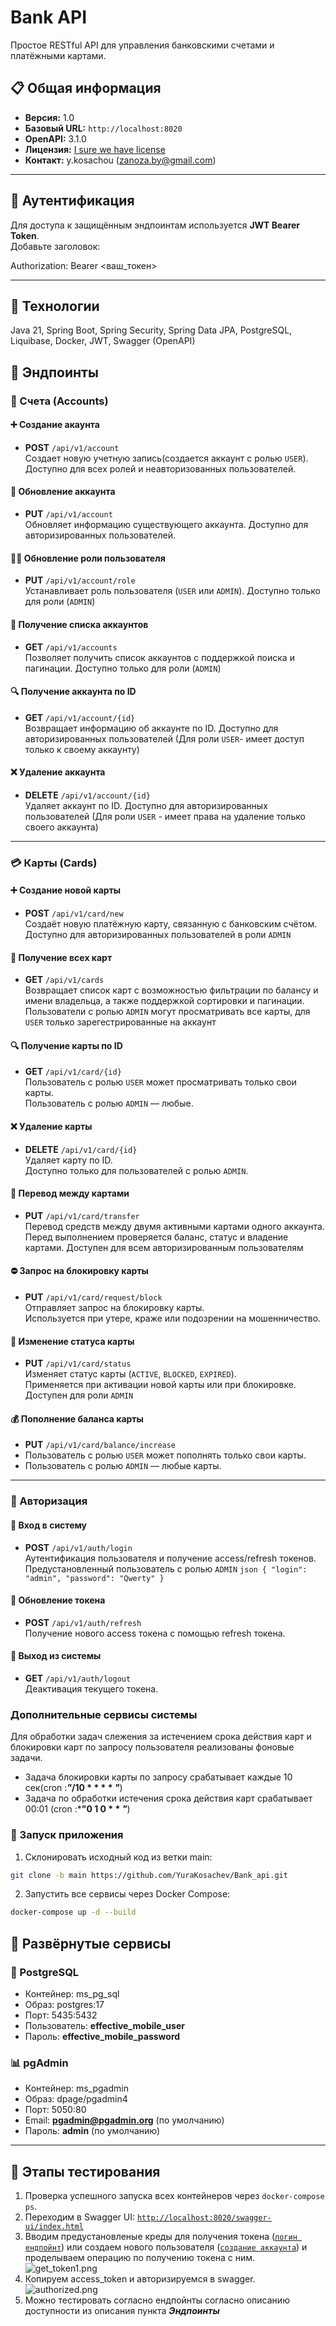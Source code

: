 # Bank API

Простое RESTful API для управления банковскими счетами и платёжными картами.

## 📋 Общая информация

- **Версия:** 1.0
- **Базовый URL:** `http://localhost:8020`
- **OpenAPI:** 3.1.0
- **Лицензия:** [I sure we have license](https://our-license-url.com)
- **Контакт:** y.kosachou (<zanoza.by@gmail.com>)

---

## 🔐 Аутентификация

Для доступа к защищённым эндпоинтам используется **JWT Bearer Token**.  
Добавьте заголовок:

Authorization: Bearer <ваш_токен>


---
## 📂 Технологии
Java 21, Spring Boot, Spring Security, Spring Data JPA, PostgreSQL, Liquibase, Docker, JWT, Swagger (OpenAPI)

## 📂 Эндпоинты

### 🏦 Счета (Accounts)

#### ➕ Создание акаунта
- **POST** `/api/v1/account`  
  Создает новую учетную запись(создается аккаунт с ролью `USER`). Доступно для всех ролей и неавторизованных пользователей.

#### 🔄 Обновление аккаунта
- **PUT** `/api/v1/account`  
  Обновляет информацию существующего аккаунта. Доступно для авторизированных пользователей.

#### 🧑‍⚖️ Обновление роли пользователя
- **PUT** `/api/v1/account/role`  
  Устанавливает роль пользователя (`USER` или `ADMIN`). Доступно только для роли (`ADMIN`)

#### 📃 Получение списка аккаунтов
- **GET** `/api/v1/accounts`  
  Позволяет получить список аккаунтов с поддержкой поиска и пагинации. Доступно только для роли (`ADMIN`)

#### 🔍 Получение аккаунта по ID
- **GET** `/api/v1/account/{id}`  
  Возвращает информацию об аккаунте по ID. Доступно для авторизированных пользователей (Для роли `USER`- имеет доступ только к своему аккаунту)

#### ❌ Удаление аккаунта
- **DELETE** `/api/v1/account/{id}`  
  Удаляет аккаунт по ID. Доступно для авторизированных пользователей (Для роли `USER` - имеет права на удаление только своего аккаунта)

---

### 💳 Карты (Cards)

#### ➕ Создание новой карты
- **POST** `/api/v1/card/new`  
  Создаёт новую платёжную карту, связанную с банковским счётом. Доступно для авторизированных пользователей в роли `ADMIN`

#### 📄 Получение всех карт
- **GET** `/api/v1/cards`  
  Возвращает список карт с возможностью фильтрации по балансу и имени владельца, а также поддержкой сортировки и пагинации.
  Пользователи с ролью `ADMIN` могут просматривать все карты, для `USER` только зарегестрированные на аккаунт

#### 🔍 Получение карты по ID
- **GET** `/api/v1/card/{id}`  
  Пользователь с ролью `USER` может просматривать только свои карты.  
  Пользователь с ролью `ADMIN` — любые.

#### ❌ Удаление карты
- **DELETE** `/api/v1/card/{id}`  
  Удаляет карту по ID.  
  Доступно только для пользователей с ролью `ADMIN`.

#### 🔁 Перевод между картами
- **PUT** `/api/v1/card/transfer`  
  Перевод средств между двумя активными картами одного аккаунта.  
  Перед выполнением проверяется баланс, статус и владение картами. Доступен для всем авторизированным пользователям 

#### ⛔ Запрос на блокировку карты
- **PUT** `/api/v1/card/request/block`  
  Отправляет запрос на блокировку карты.  
  Используется при утере, краже или подозрении на мошенничество.

#### 🔄 Изменение статуса карты
- **PUT** `/api/v1/card/status`  
  Изменяет статус карты (`ACTIVE`, `BLOCKED`, `EXPIRED`).  
  Применяется при активации новой карты или при блокировке. Доступен для роли `ADMIN`

#### 💰 Пополнение баланса карты
- **PUT** `/api/v1/card/balance/increase`
- Пользователь с ролью `USER` может пополнять только свои карты.
- Пользователь с ролью `ADMIN` — любые карты.

---

### 🔐 Авторизация

#### 🔑 Вход в систему
- **POST** `/api/v1/auth/login`  
  Аутентификация пользователя и получение access/refresh токенов.
  Предустановленный пользователь с ролью `ADMIN` ```json { "login": "admin", "password": "Qwerty" } ```

#### 🔄 Обновление токена
- **POST** `/api/v1/auth/refresh`  
  Получение нового access токена с помощью refresh токена.

#### 🚪 Выход из системы
- **GET** `/api/v1/auth/logout`  
  Деактивация текущего токена.

### Дополнительные сервисы системы
Для обработки задач слежения за истечением срока действия карт и блокировки карт по запросу пользователя реализованы фоновые задачи.
- Задача блокировки карты по запросу срабатывает каждые 10 сек(cron :***"*/10 * * * * *"***)
- Задача по обработки истечения срока действия карт срабатывает 00:01 (cron :***"0 1 0 * * *"***)

###  🏁 Запуск приложения

1. Склонировать исходный код из ветки main:

```bash
git clone -b main https://github.com/YuraKosachev/Bank_api.git
```
2. Запустить все сервисы через Docker Compose:

```bash
docker-compose up -d --build
```

## 🚀 Развёрнутые сервисы

### 🐘 PostgreSQL
- Контейнер: ms_pg_sql
- Образ: postgres:17
- Порт: 5435:5432
- Пользователь: **effective_mobile_user**
- Пароль: **effective_mobile_password**

### 📊 pgAdmin
- Контейнер: ms_pgadmin
- Образ: dpage/pgadmin4
- Порт: 5050:80
- Email: **pgadmin@pgadmin.org** (по умолчанию)
- Пароль: **admin** (по умолчанию)

---

## 🧪 Этапы тестирования

1. Проверка успешного запуска всех контейнеров через `docker-compose ps`.
2. Переходим в Swagger UI: [`http://localhost:8020/swagger-ui/index.html`](http://localhost:8020/swagger-ui/index.html)
3. Вводим предустановленые креды для получения токена ([`логин ендпойнт`]( http://localhost:8020/swagger-ui/index.html#/Authorization/login))
   или создаем нового пользователя ([`создание аккаунта`](http://localhost:8020/swagger-ui/index.html#/Accounts/create)) и проделываем операцию по получению токена с ним.
![get_token1.png](img/get_token1.png)
4. Копируем access_token и авторизируемся в swagger.
![authorized.png](img/authorized.png)
5. Можно тестировать согласно ендпойнты согласно описанию доступности из описания пункта ***Эндпоинты***